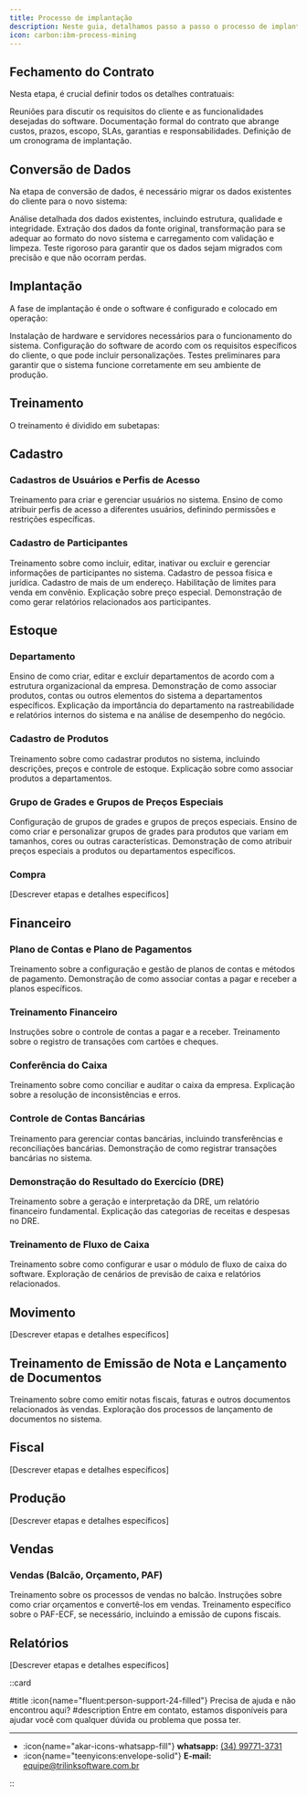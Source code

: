 ```yaml
---
title: Processo de implantação
description: Neste guia, detalhamos passo a passo o processo de implantação do Syspro ERP.
icon: carbon:ibm-process-mining
---
```


## Fechamento do Contrato
Nesta etapa, é crucial definir todos os detalhes contratuais:

Reuniões para discutir os requisitos do cliente e as funcionalidades desejadas do software.
Documentação formal do contrato que abrange custos, prazos, escopo, SLAs, garantias e responsabilidades.
Definição de um cronograma de implantação.

## Conversão de Dados
Na etapa de conversão de dados, é necessário migrar os dados existentes do cliente para o novo sistema:

Análise detalhada dos dados existentes, incluindo estrutura, qualidade e integridade.
Extração dos dados da fonte original, transformação para se adequar ao formato do novo sistema e carregamento com validação e limpeza.
Teste rigoroso para garantir que os dados sejam migrados com precisão e que não ocorram perdas.

## Implantação
A fase de implantação é onde o software é configurado e colocado em operação:

Instalação de hardware e servidores necessários para o funcionamento do sistema.
Configuração do software de acordo com os requisitos específicos do cliente, o que pode incluir personalizações.
Testes preliminares para garantir que o sistema funcione corretamente em seu ambiente de produção.

## Treinamento
O treinamento é dividido em subetapas:

## Cadastro

### Cadastros de Usuários e Perfis de Acesso
Treinamento para criar e gerenciar usuários no sistema.
Ensino de como atribuir perfis de acesso a diferentes usuários, definindo permissões e restrições específicas.

### Cadastro de Participantes
Treinamento sobre como incluir, editar, inativar ou excluir e gerenciar informações de participantes no sistema.
Cadastro de pessoa física e jurídica.
Cadastro de mais de um endereço.
Habilitação de limites para venda em convênio.
Explicação sobre preço especial.
Demonstração de como gerar relatórios relacionados aos participantes.

## Estoque
### Departamento
Ensino de como criar, editar e excluir departamentos de acordo com a estrutura organizacional da empresa.
Demonstração de como associar produtos, contas ou outros elementos do sistema a departamentos específicos.
Explicação da importância do departamento na rastreabilidade e relatórios internos do sistema e na análise de desempenho do negócio.

### Cadastro de Produtos
Treinamento sobre como cadastrar produtos no sistema, incluindo descrições, preços e controle de estoque.
Explicação sobre como associar produtos a departamentos.

### Grupo de Grades e Grupos de Preços Especiais
Configuração de grupos de grades e grupos de preços especiais.
Ensino de como criar e personalizar grupos de grades para produtos que variam em tamanhos, cores ou outras características.
Demonstração de como atribuir preços especiais a produtos ou departamentos específicos.

### Compra
[Descrever etapas e detalhes específicos]

## Financeiro

### Plano de Contas e Plano de Pagamentos
Treinamento sobre a configuração e gestão de planos de contas e métodos de pagamento.
Demonstração de como associar contas a pagar e receber a planos específicos.

### Treinamento Financeiro
Instruções sobre o controle de contas a pagar e a receber.
Treinamento sobre o registro de transações com cartões e cheques.

### Conferência do Caixa
Treinamento sobre como conciliar e auditar o caixa da empresa.
Explicação sobre a resolução de inconsistências e erros.

### Controle de Contas Bancárias
Treinamento para gerenciar contas bancárias, incluindo transferências e reconciliações bancárias.
Demonstração de como registrar transações bancárias no sistema.

### Demonstração do Resultado do Exercício (DRE)
Treinamento sobre a geração e interpretação da DRE, um relatório financeiro fundamental.
Explicação das categorias de receitas e despesas no DRE.

### Treinamento de Fluxo de Caixa
Treinamento sobre como configurar e usar o módulo de fluxo de caixa do software.
Exploração de cenários de previsão de caixa e relatórios relacionados.

## Movimento
[Descrever etapas e detalhes específicos]

## Treinamento de Emissão de Nota e Lançamento de Documentos
Treinamento sobre como emitir notas fiscais, faturas e outros documentos relacionados às vendas.
Exploração dos processos de lançamento de documentos no sistema.

## Fiscal
[Descrever etapas e detalhes específicos]

## Produção
[Descrever etapas e detalhes específicos]

## Vendas
### Vendas (Balcão, Orçamento, PAF)
Treinamento sobre os processos de vendas no balcão.
Instruções sobre como criar orçamentos e convertê-los em vendas.
Treinamento específico sobre o PAF-ECF, se necessário, incluindo a emissão de cupons fiscais.

## Relatórios
[Descrever etapas e detalhes específicos]

::card

#title
:icon{name="fluent:person-support-24-filled"} Precisa de ajuda e não encontrou aqui?
#description
Entre em contato, estamos disponíveis para ajudar você com qualquer dúvida ou problema que possa ter.

---

- :icon{name="akar-icons-whatsapp-fill"} **whatsapp:** [(34) 99771-3731](https://wa.me/trilinksoftware)
- :icon{name="teenyicons:envelope-solid"} **E-mail:** [equipe@trilinksoftware.com.br](mailto:equipe@trilinksoftware.com.br)

::
